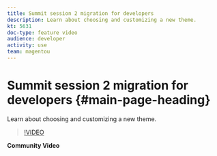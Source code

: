 ```yaml
---
title: Summit session 2 migration for developers
description: Learn about choosing and customizing a new theme.
kt: 5631
doc-type: feature video
audience: developer
activity: use
team: magentou
---
```


# Summit session 2 migration for developers {#main-page-heading}

Learn about choosing and customizing a new theme.

>[!VIDEO](https://video.tv.adobe.com/v/35706)

**Community Video**